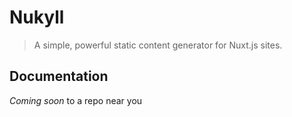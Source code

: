 # Nukyll

> A simple, powerful static content generator for Nuxt.js sites.

## Documentation

*Coming soon* to a repo near you
